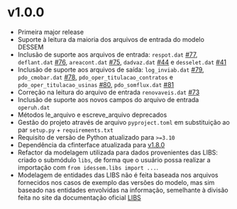 # v1.0.0
 
- Primeira major release
- Suporte à leitura da maioria dos arquivos de entrada do modelo DESSEM
- Inclusão de suporte aos arquivos de entrada: `respot.dat` [#77](https://github.com/rjmalves/idessem/issues/77), `deflant.dat` [#76](https://github.com/rjmalves/idessem/issues/76), `areacont.dat` [#75](https://github.com/rjmalves/idessem/issues/75), `dadvaz.dat` [#44](https://github.com/rjmalves/idessem/issues/44) e `desselet.dat` [#41](https://github.com/rjmalves/idessem/issues/41)
- Inclusão de suporte aos arquivos de saída: `log_inviab.dat` [#79](https://github.com/rjmalves/idessem/issues/79), `pdo_cmobar.dat` [#78](https://github.com/rjmalves/idessem/issues/78), `pdo_oper_titulacao_contratos` e `pdo_oper_titulacao_usinas` [#80](https://github.com/rjmalves/idessem/issues/80), `pdo_somflux.dat` [#81](https://github.com/rjmalves/idessem/issues/81)
- Correção na leitura do arquivo de entrada `renovaveis.dat` [#73](https://github.com/rjmalves/idessem/issues/73)
- Inclusão de suporte aos novos campos do arquivo de entrada `operuh.dat`
- Métodos le_arquivo e escreve_arquivo deprecados
- Gestão do projeto através de arquivo `pyproject.toml` em substituição ao par `setup.py` + `requirements.txt`
- Requisito de versão de Python atualizado para `>=3.10`
- Dependência da cfinterface atualizada para [v1.8.0](https://github.com/rjmalves/cfi/releases/tag/v1.8.0)
- Refactor da modelagem utilizada para dados provenientes das LIBS: criado o submódulo `libs`, de forma que o usuário possa realizar a importação com `from idessem.libs import ...`.
- Modelagem de entidades das LIBS não é feita baseada nos arquivos fornecidos nos casos de exemplo das versões do modelo, mas sim baseado nas entidades envolvidas na informação, semelhante à divisão feita no site da documentação oficial [LIBS](https://see.cepel.br/manual/libs/latest/index.html)
